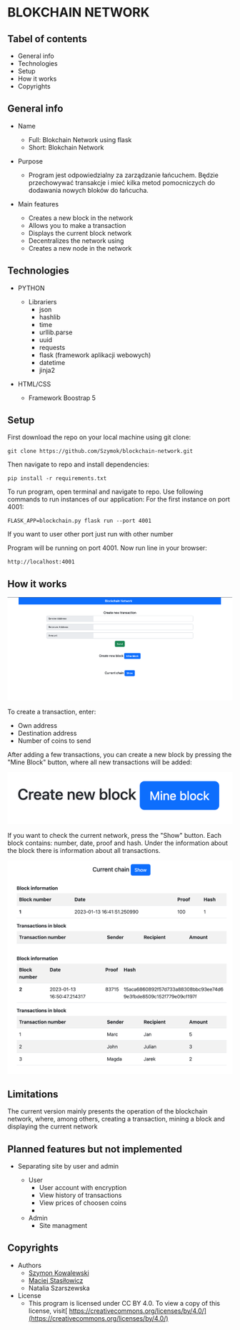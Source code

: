 # BLOKCHAIN NETWORK

## Tabel of contents

* General info
* Technologies
* Setup
* How it works
* Copyrights

## General info

* Name

  * Full: Blokchain Network using flask
  * Short: Blokchain Network
* Purpose

  * Program jest odpowiedzialny za zarządzanie łańcuchem. Będzie przechowywać transakcje i mieć kilka metod pomocniczych do dodawania nowych bloków do łańcucha.
* Main features

  * Creates a new block in the network
  * Allows you to make a transaction
  * Displays the current block network
  * Decentralizes the network using
  * Creates a new node in the network

## Technologies

* PYTHON

  * Librariers
    * json
    * hashlib
    * time
    * urllib.parse
    * uuid
    * requests
    * flask (framework aplikacji webowych)
    * datetime
    * jinja2
* HTML/CSS

  * Framework Boostrap 5

## Setup

First download the repo on your local machine using git clone:

```
git clone https://github.com/Szymok/blockchain-network.git
```

Then navigate to repo and install dependencies:

```
pip install -r requirements.txt
```

To run program, open terminal and navigate to repo. Use following commands to run instances of our application:
For the first instance on port 4001:

```
FLASK_APP=blockchain.py flask run --port 4001
```

If you want to user other port just run with other number 

Program will be running on port 4001. Now run line in your browser:

```
http://localhost:4001
```

## How it works

![1673684186929](image/README/1673684186929.png)

To create a transaction, enter:

* Own address
* Destination address
* Number of coins to send

After adding a few transactions, you can create a new block by pressing the "Mine Block" button, where all new transactions will be added:

![1673684415654](image/README/1673684415654.png)

If you want to check the current network, press the "Show" button. Each block contains: number, date, proof and hash. Under the information about the block there is information about all transactions.

![1673684472035](image/README/1673684472035.png)

## Limitations

The current version mainly presents the operation of the blockchain network, where, among others, creating a transaction, mining a block and displaying the current network

## Planned features but not implemented

* Separating site by user and admin

  * User
    * User account with encryption
    * View history of transactions
    * View prices of choosen coins
    * 
  * Admin
    * Site managment

## Copyrights

* Authors
  * [Szymon Kowalewski](https://github.com/Szymok)
  * [Maciej Stasiłowicz](https://github.com/PilgrimMatthias)
  * Natalia Szarszewska
* License
  * This program is licensed under CC BY 4.0. To view a copy of this license, visit[ https://creativecommons.org/licenses/by/4.0/](https://creativecommons.org/licenses/by/4.0/)
